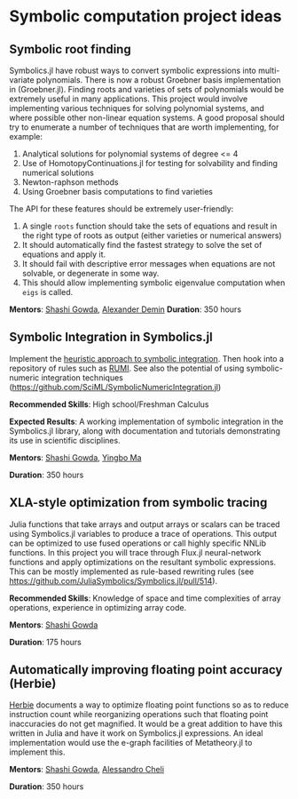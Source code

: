 # Symbolic computation project ideas

## Symbolic root finding

Symbolics.jl have robust ways to convert symbolic expressions into multi-variate polynomials. There is now a robust Groebner basis implementation in (Groebner.jl). Finding roots and varieties of sets of polynomials would be extremely useful in many applications. This project would involve implementing various techniques for solving polynomial systems, and where possible other non-linear equation systems. A good proposal should try to enumerate a number of techniques that are worth implementing, for example:

1. Analytical solutions for polynomial systems of degree <= 4
2. Use of HomotopyContinuations.jl for testing for solvability and finding numerical solutions
3. Newton-raphson methods
4. Using Groebner basis computations to find varieties

The API for these features should be extremely user-friendly:

1. A single `roots` function should take the sets of equations and result in the right type of roots as output (either varieties or numerical answers)
2. It should automatically find the fastest strategy to solve the set of equations and apply it.
3. It should fail with descriptive error messages when equations are not solvable, or degenerate in some way.
4. This should allow implementing symbolic eigenvalue computation when `eigs` is called.


**Mentors**: [Shashi Gowda](https://github.com/shashi), [Alexander Demin](https://github.com/sumiya11)
**Duration**: 350 hours

## Symbolic Integration in Symbolics.jl

Implement the [heuristic approach to symbolic integration](https://dspace.mit.edu/handle/1721.1/11997). Then hook into a repository of rules such as [RUMI](https://rulebasedintegration.org/). See also the potential of using symbolic-numeric integration techniques (https://github.com/SciML/SymbolicNumericIntegration.jl)

**Recommended Skills**: High school/Freshman Calculus

**Expected Results**: A working implementation of symbolic integration in the Symbolics.jl library, along with documentation and tutorials demonstrating its use in scientific disciplines.

**Mentors**: [Shashi Gowda](https://github.com/shashi), [Yingbo Ma](https://github.com/YingboMa)

**Duration**: 350 hours


## XLA-style optimization from symbolic tracing

Julia functions that take arrays and output arrays or scalars can be traced using Symbolics.jl variables to produce a trace of operations. This output can be optimized to use fused operations or call highly specific NNLib functions. In this project you will trace through Flux.jl neural-network functions and apply optimizations on the resultant symbolic expressions. This can be mostly implemented as rule-based rewriting rules (see https://github.com/JuliaSymbolics/Symbolics.jl/pull/514).


**Recommended Skills**: Knowledge of space and time complexities of array operations, experience in optimizing array code.

**Mentors**: [Shashi Gowda](https://github.com/shashi)

**Duration**: 175 hours


## Automatically improving floating point accuracy (Herbie)

[Herbie](https://herbie.uwplse.org/) documents a way to optimize floating point functions so as to reduce instruction count while reorganizing operations such that floating point inaccuracies do not get magnified. It would be a great addition to have this written in Julia and have it work on Symbolics.jl expressions. An ideal implementation would use the e-graph facilities of Metatheory.jl to implement this.

**Mentors**: [Shashi Gowda](https://github.com/shashi), [Alessandro Cheli](https://github.com/0x0f0f0f)

**Duration**: 350 hours
